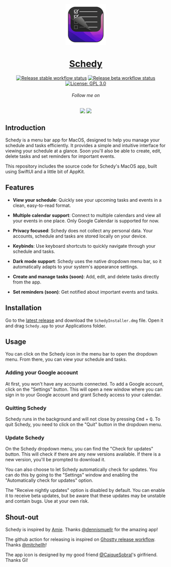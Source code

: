 <!-- Header -->

<p align="center">
  <a href="https://schedy.io/">
    <img alt="Schedy Logo" height="128" src="schedy.icon/Assets/icon_1024.png">
    <h1 align="center">Schedy</h1>
  </a>
</p>

<p align="center">
  <a href="https://github.com/ouwargui/schedy/actions/workflows/release-stable.yml"><img alt="Release stable workflow status" src="https://github.com/ouwargui/schedy/actions/workflows/release-stable.yml/badge.svg?branch=main"></a>
  <a href="https://github.com/ouwargui/schedy/actions/workflows/release-beta.yml"><img alt="Release beta workflow status" src="https://github.com/ouwargui/schedy/actions/workflows/release-beta.yml/badge.svg?branch=main"></a>
  <a href="https://github.com/ouwargui/schedy/blob/main/LICENSE" target="_blank"><img alt="License: GPL 3.0" src="https://img.shields.io/badge/License-GPL--3.0-success.svg?style=flat-square&color=33CC12" target="_blank" /></a>
</p>

<h6 align="center">Follow me on</h6>
<p align="center">
  <a aria-label="Follow me on X" href="https://x.com/intent/follow?screen_name=eoqguih" target="_blank"><img src="https://img.shields.io/badge/X-000000?style=for-the-badge&logo=x&logoColor=white" target="_blank" /></a>&nbsp;<a aria-label="Follow me on GitHub" href="https://github.com/ouwargui" target="_blank"><img src="https://img.shields.io/badge/GitHub-222222?style=for-the-badge&logo=github&logoColor=white" target="_blank" /></a>
</p>

## Introduction

Schedy is a menu bar app for MacOS, designed to help you manage your schedule and tasks efficiently. It provides a simple and intuitive interface for viewing your schedule at a glance. Soon you'll also be able to create, edit, delete tasks and set reminders for important events.

This repository includes the source code for Schedy's MacOS app, built using SwiftUI and a little bit of AppKit.

## Features

- **View your schedule**: Quickly see your upcoming tasks and events in a clean, easy-to-read format.

- **Multiple calendar support**: Connect to multiple calendars and view all your events in one place. Only Google Calendar is supported for now.

- **Privacy focused**: Schedy does not collect any personal data. Your accounts, schedule and tasks are stored locally on your device.

- **Keybinds**: Use keyboard shortcuts to quickly navigate through your schedule and tasks.

- **Dark mode support**: Schedy uses the native dropdown menu bar, so it automatically adapts to your system's appearance settings.

- **Create and manage tasks (soon)**: Add, edit, and delete tasks directly from the app.

- **Set reminders (soon)**: Get notified about important events and tasks.

## Installation

Go to the [latest release](https://github.com/ouwargui/schedy/releases/latest) and download the `SchedyInstaller.dmg` file. Open it and drag `Schedy.app` to your Applications folder.

## Usage

You can click on the Schedy icon in the menu bar to open the dropdown menu. From there, you can view your schedule and tasks.

### Adding your Google account

At first, you won't have any accounts connected. To add a Google account, click on the "Settings" button. This will open a new window where you can sign in to your Google account and grant Schedy access to your calendar.

### Quitting Schedy

Schedy runs in the background and will not close by pressing <kbd>Cmd</kbd> + <kbd>Q</kbd>. To quit Schedy, you need to click on the "Quit" button in the dropdown menu.

### Update Schedy

On the Schedy dropdown menu, you can find the "Check for updates" button. This will check if there are any new versions available. If there is a new version, you'll be prompted to download it.

You can also choose to let Schedy automatically check for updates. You can do this by going to the "Settings" window and enabling the "Automatically check for updates" option.

The "Receive nightly updates" option is disabled by default. You can enable it to receive beta updates, but be aware that these updates may be unstable and contain bugs. Use at your own risk.

## Shout-out

Schedy is inspired by [Amie](https://amie.so/). Thanks [@dennismuellr](https://x.com/dennismuellr) for the amazing app!

The github action for releasing is inspired on [Ghostty release workflow](https://github.com/ghostty-org/ghostty/blob/main/.github/workflows/release-tip.yml). Thanks [@mitchellh](https://github.com/mitchellh)!

The app icon is designed by my good friend [@CaiqueSobral](https://github.com/CaiqueSobral)'s girlfriend. Thanks Gi!
